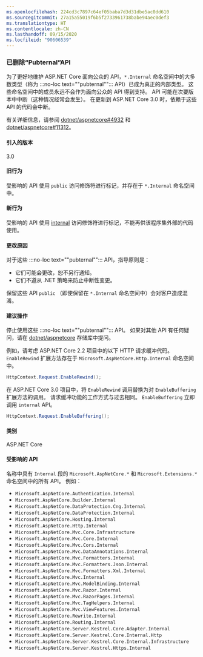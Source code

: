 ```yaml
---
ms.openlocfilehash: 224cd3c7897c64ef05baba7d3d31dbe5ac0dd610
ms.sourcegitcommit: 27a15a55019f6b5f2733961738babe94aec0def3
ms.translationtype: HT
ms.contentlocale: zh-CN
ms.lasthandoff: 09/15/2020
ms.locfileid: "90606539"
---
```

### <a name="pubternal-apis-removed"></a>已删除“Pubternal”API

为了更好地维护 ASP.NET Core 面向公众的 API，`*.Internal` 命名空间中的大多数类型（称为 :::no-loc text="\"pubternal\""::: API）已成为真正的内部类型。 这些命名空间中的成员永远不会作为面向公众的 API 得到支持。 API 可能在次要版本中中断（这种情况经常会发生）。 在更新到 ASP.NET Core 3.0 时，依赖于这些 API 的代码会中断。

有关详细信息，请参阅 [dotnet/aspnetcore#4932](https://github.com/dotnet/aspnetcore/issues/4932) 和 [dotnet/aspnetcore#11312](https://github.com/dotnet/aspnetcore/issues/11312)。

#### <a name="version-introduced"></a>引入的版本

3.0

#### <a name="old-behavior"></a>旧行为

受影响的 API 使用 `public` 访问修饰符进行标记，并存在于 `*.Internal` 命名空间中。

#### <a name="new-behavior"></a>新行为

受影响的 API 使用 [internal](../../../../docs/csharp/language-reference/keywords/internal.md) 访问修饰符进行标记，不能再供该程序集外部的代码使用。

#### <a name="reason-for-change"></a>更改原因

对于这些 :::no-loc text="\"pubternal\""::: API，指导原则是：

* 它们可能会更改，恕不另行通知。
* 它们不遵从 .NET 策略来防止中断性变更。

保留这些 API `public` （即使保留在 `*.Internal` 命名空间中）会对客户造成混淆。

#### <a name="recommended-action"></a>建议操作

停止使用这些 :::no-loc text="\"pubternal\""::: API。 如果对其他 API 有任何疑问，请在 [dotnet/aspnetcore](https://github.com/dotnet/aspnetcore/issues) 存储库中提问。

例如，请考虑 ASP.NET Core 2.2 项目中的以下 HTTP 请求缓冲代码。 `EnableRewind` 扩展方法存在于 `Microsoft.AspNetCore.Http.Internal` 命名空间中。

```csharp
HttpContext.Request.EnableRewind();
```

在 ASP.NET Core 3.0 项目中，将 `EnableRewind` 调用替换为对 `EnableBuffering` 扩展方法的调用。 请求缓冲功能的工作方式与过去相同。 `EnableBuffering` 立即调用 `internal` API。

```csharp
HttpContext.Request.EnableBuffering();
```

#### <a name="category"></a>类别

ASP.NET Core

#### <a name="affected-apis"></a>受影响的 API

名称中具有 `Internal` 段的 `Microsoft.AspNetCore.*` 和 `Microsoft.Extensions.*` 命名空间中的所有 API。 例如：

- `Microsoft.AspNetCore.Authentication.Internal`
- `Microsoft.AspNetCore.Builder.Internal`
- `Microsoft.AspNetCore.DataProtection.Cng.Internal`
- `Microsoft.AspNetCore.DataProtection.Internal`
- `Microsoft.AspNetCore.Hosting.Internal`
- `Microsoft.AspNetCore.Http.Internal`
- `Microsoft.AspNetCore.Mvc.Core.Infrastructure`
- `Microsoft.AspNetCore.Mvc.Core.Internal`
- `Microsoft.AspNetCore.Mvc.Cors.Internal`
- `Microsoft.AspNetCore.Mvc.DataAnnotations.Internal`
- `Microsoft.AspNetCore.Mvc.Formatters.Internal`
- `Microsoft.AspNetCore.Mvc.Formatters.Json.Internal`
- `Microsoft.AspNetCore.Mvc.Formatters.Xml.Internal`
- `Microsoft.AspNetCore.Mvc.Internal`
- `Microsoft.AspNetCore.Mvc.ModelBinding.Internal`
- `Microsoft.AspNetCore.Mvc.Razor.Internal`
- `Microsoft.AspNetCore.Mvc.RazorPages.Internal`
- `Microsoft.AspNetCore.Mvc.TagHelpers.Internal`
- `Microsoft.AspNetCore.Mvc.ViewFeatures.Internal`
- `Microsoft.AspNetCore.Rewrite.Internal`
- `Microsoft.AspNetCore.Routing.Internal`
- `Microsoft.AspNetCore.Server.Kestrel.Core.Adapter.Internal`
- `Microsoft.AspNetCore.Server.Kestrel.Core.Internal.Http`
- `Microsoft.AspNetCore.Server.Kestrel.Core.Internal.Infrastructure`
- `Microsoft.AspNetCore.Server.Kestrel.Https.Internal`

<!--

#### Affected APIs

- `N:Microsoft.AspNetCore.Authentication.Internal`
- `N:Microsoft.AspNetCore.Builder.Internal`
- `N:Microsoft.AspNetCore.DataProtection.Cng.Internal`
- `N:Microsoft.AspNetCore.DataProtection.Internal`
- `N:Microsoft.AspNetCore.Hosting.Internal`
- `N:Microsoft.AspNetCore.Http.Internal`
- `N:Microsoft.AspNetCore.Mvc.Core.Infrastructure`
- `N:Microsoft.AspNetCore.Mvc.Core.Internal`
- `N:Microsoft.AspNetCore.Mvc.Cors.Internal`
- `N:Microsoft.AspNetCore.Mvc.DataAnnotations.Internal`
- `N:Microsoft.AspNetCore.Mvc.Formatters.Internal`
- `N:Microsoft.AspNetCore.Mvc.Formatters.Json.Internal`
- `N:Microsoft.AspNetCore.Mvc.Formatters.Xml.Internal`
- `N:Microsoft.AspNetCore.Mvc.Internal`
- `N:Microsoft.AspNetCore.Mvc.ModelBinding.Internal`
- `N:Microsoft.AspNetCore.Mvc.Razor.Internal`
- `N:Microsoft.AspNetCore.Mvc.RazorPages.Internal`
- `N:Microsoft.AspNetCore.Mvc.TagHelpers.Internal`
- `N:Microsoft.AspNetCore.Mvc.ViewFeatures.Internal`
- `N:Microsoft.AspNetCore.Rewrite.Internal`
- `N:Microsoft.AspNetCore.Routing.Internal`
- `N:Microsoft.AspNetCore.Server.Kestrel.Core.Adapter.Internal`
- `N:Microsoft.AspNetCore.Server.Kestrel.Core.Internal.Http`
- `N:Microsoft.AspNetCore.Server.Kestrel.Core.Internal.Infrastructure`
- `N:Microsoft.AspNetCore.Server.Kestrel.Https.Internal`

-->

